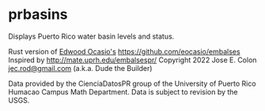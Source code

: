 # prbasins
Displays Puerto Rico water basin levels and status.

Rust version of [Edwood Ocasio's](@eocasio) https://github.com/eocasio/embalses
Inspired by http://mate.uprh.edu/embalsespr/
Copyright 2022 Jose E. Colon <jec.rod@gmail.com> (a.k.a. Dude the Builder)

Data provided by the CienciaDatosPR group of the University of Puerto Rico
Humacao Campus Math Department. Data is subject to revision by the USGS.
